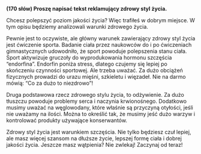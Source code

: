 **(170 słów) Proszę napisać tekst reklamujący zdrowy styl życia.**

Chcesz polepszyć poziom jakości życia? Więc trafiłeś w dobrym miejsce.
W tym opisu będziemy analizowali warunki zdrowego życia.

Pewnie jest to oczywiste, ale główny warunek zawierający zdrowy styl życia jest ćwiczenie sporta.
Badanie ciała przez naukowców do i po ćwiczeniach gimnastycznych udowodniło, że sport powoduje polepszenia stanu ciała.
Sport aktywizuje gruczoły do wyprodukowania hormonu szczęścia “endorfina”.
Endorfin poniża stress, dlatego czujemy się lepiej po skończeniu czynności sportowej.
Ale trzeba uważać. Za dużo obciążeń fizycznych prowadzi do urazu mięśni, szkieletu i więzadeł.
Nie na darmo mówią: “Co za dużo to niezdrowo”!

Druga podstawowa rzecz zdrowego stylu życia, to odżywienie.
Za dużo tłuszczu powoduje problemy serca i naczynia krwionośnego.
Dodatkowo musimy uważać na węglowodany, które właśnie są przyczyną otyłości, jeśli nie uważamy na ilości.
Można to określić tak, że musimy jeść dużo warzyw i kontrolować produkty używające konserwantów.

Zdrowy styl życia jest warunkiem szczęścia.
Nie tylko będziesz czuł lepiej, ale masz więcej szansom na dłuższe życie, lepszej formę ciała i dobrej jakości życia.
Jeszcze masz wątpienia?
Nie zwlekaj!
Zaczynaj od teraz!
